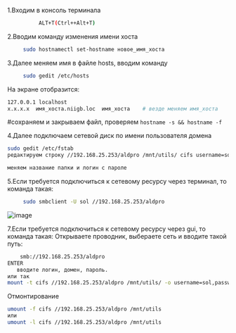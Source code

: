 1.Входим в консоль терминала
```bash 
          ALT+T(Ctrl++Alt+T)
```
2.Вводим команду изменения имени хоста
```bash
     sudo hostnamectl set-hostname новое_имя_хоста
```
3.Далее меняем имя в файле hosts, вводим команду
```bash
     sudo gedit /etc/hosts
```
На экране отобразится:
```bash
127.0.0.1 localhost
x.x.x.x  имя_хоста.niigb.loc  имя_хоста    # везде меняем имя_хоста
```
#сохраняем и закрываем файл, проверяем ``hostname -s && hostname -f``

4.Далее подключаем сетевой диск по имени пользователя домена
```bash
sudo gedit /etc/fstab
редактируем строку //192.168.25.253/aldpro /mnt/utils/ cifs username=sol,password=*********,rw,nounix,iocharset=utf8,file_mode=0775,dir_mode=0775

меняем название папки и логин с пароле
```
5.Если требуется подключиться к сетевому ресурсу через терминал, то команда такая:
```bash
     sudo smbclient -U sol //192.168.25.253/aldpro
```
![image](https://github.com/user-attachments/assets/e90e9726-981d-4e55-81e7-b4547ea890c6)

7.Если требуется подключиться к сетевому ресурсу через gui, то команда такая:
Открываете проводник, выбераете сеть и вводите такой путь:
 ```bash
     smb://192.168.25.253/aldpro 
ENTER
	вводите логин, домен, пароль.
или так
mount -t cifs //192.168.25.253/aldpro /mnt/utils/ -o username=sol,password=g*********,rw,nounix,iocharset=utf8,file_mode=0775,dir_mode=0775
```
Отмонтирование
```bash
umount -f cifs //192.168.25.253/aldpro /mnt/utils
или
umount -l cifs //192.168.25.253/aldpro /mnt/utils
```
